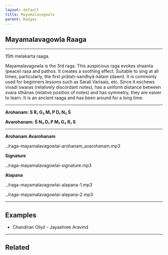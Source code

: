 ```yaml
---
layout: default
title: Mayamalavagowla
parent: Raagas
---
```


## Mayamalavagowla Raaga

---

15th melakarta raaga.

Mayamalavagowla is the 3rd raga. This auspicious raga evokes shaanta (peace) rasa and pathos. It creates a soothing effect. Suitable to sing at all times, particularly, the first prātaḥ-sandhyā-kālaṃ (dawn). It is commonly used for beginners lessons such as Sarali Varisais, etc. Since it eschews vivadi swaras (relatively discordant notes), has a uniform distance between svara sthānas (relative position of notes) and has symmetry, they are easier to learn. It is an ancient raaga and has been around for a long time.

---

**Arohanam:     S  R₁  G₃  M₁  P  D₁  N₃  Ṡ**

**Avarohanam:   Ṡ  N₃  D₁  P  M₁  G₃  R₁  S**

---

**Arohanam Avarohanam**

../raga-mayamalavagowlai-arohanam_avarohanam.mp3

**Signature**

../raga-mayamalavagowlai-signature.mp3

**Alapana**

../raga-mayamalavagowlai-alapana-1.mp3

../raga-mayamalavagowlai-alapana-2.mp3

---

## Examples

- Chandiran Oliyil - Jayashree Aravind

---

## Related


